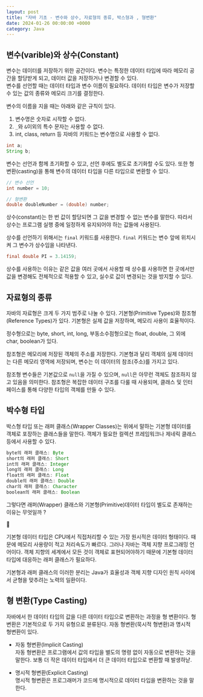 ```yaml
---
layout: post
title: "자바 기초 - 변수와 상수, 자료형의 종류, 박스형과 , 형변환"
date: 2024-01-26 00:00:00 +0000
category: Java
---
```


## 변수(varible)와 상수(Constant)

변수는 데이터를 저장하기 위한 공간이다. 변수는 특정한 데이터 타입에 따라 메모리 공간을 할당받게 되고, 데이터 값을 저장하거나 변경할 수 있다.  
변수를 선언할 때는 데이터 타입과 변수 이름이 필요하다. 데이터 타입은 변수가 저장할 수 있는 값의 종류와 메모리 크기를 결정한다.

변수의 이름을 지을 때는 아래와 같은 규칙이 있다.

1. 변수명은 숫자로 시작할 수 없다.
2. `_`와 `&`이외의 특수 문자는 사용할 수 없다.
3. int, class, return 등 자바의 키워드는 변수명으로 사용할 수 없다.

```java
int a;
String b;
```

변수는 선언과 함께 초기화할 수 있고, 선언 후에도 별도로 초기화할 수도 있다. 또한 형변환(casting)을 통해 변수의 데이터 타입을 다른 타입으로 변환할 수 있다.

```java
// 변수 선언
int number = 10;

// 형변환
double doubleNumber = (double) number;
```

상수(constant)는 한 번 값이 할당되면 그 값을 변경할 수 없는 변수를 말한다. 따라서 상수는 프로그램 실행 중에 일정하게 유지되어야 하는 값들에 사용된다.

상수를 선언하기 위해서는 `final` 키워드를 사용한다. `final` 키워드는 변수 앞에 위치시켜 그 변수가 상수임을 나타낸다.

```java
final double PI = 3.14159;
```

상수를 사용하는 이유는 같은 값을 여러 곳에서 사용할 때 상수를 사용하면 한 곳에서만 값을 변경해도 전체적으로 적용할 수 있고, 실수로 값이 변경되는 것을 방지할 수 있다.

## 자료형의 종류

자바의 자료형은 크게 두 가지 범주로 나눌 수 있다. 기본형(Primitive Types)와 참조형(Reference Types)가 있다. 기본형은 실제 값을 저장하며, 메모리 사용이 효율적이다.   

정수형으로는 byte, short, int, long, 부동소수점형으로는 float, double, 그 외에 char, boolean가 있다. 

참조형은 메모리에 저장된 객체의 주소를 저장한다. 기본형과 달리 객체의 실제 데이터는 다른 메모리 영역에 저장되며, 변수는 이 데이터의 참조(주소)를 가지고 있다.  

참조형 변수들은 기본값으로 `null`을 가질 수 있으며, `null`은 아무런 객체도 참조하지 않고 있음을 의미한다. 참조형은 복잡한 데이터 구조를 다룰 때 사용되며, 클래스 및 인터페이스를 통해 다양한 타입의 객체를 만들 수 있다.  

## 박수형 타입

박스형 타입 또는 래퍼 클래스(Wrapper Classes)는 위에서 말하는 기본형 데이터를 객체로 포장하는 클래스들을 말한다. 객체가 필요한 컬렉션 프레임워크나 제네릭 클래스 등에서 사용할 수 있다. 

```java
byte의 래퍼 클래스: Byte
short의 래퍼 클래스: Short
int의 래퍼 클래스: Integer
long의 래퍼 클래스: Long
float의 래퍼 클래스: Float
double의 래퍼 클래스: Double
char의 래퍼 클래스: Character
boolean의 래퍼 클래스: Boolean
```

그렇다면 래퍼(Wrapper) 클래스와 기본형(Primitive)데이터 타입이 별도로 존재하는 이유는 무엇일까 ?

<aside>
<span class="icon">🥕</span> 
<div class="content">
    <p>기본형 데이터 타입은 CPU에서 직접처리할 수 있는 가장 원시적은 데이터 형태이다. 때문에 메모리 사용량이 적고 처리속도가 빠르다. 그러나 자바는 객체 지향 프로그래밍 언어이다. 객체 지향의 세계에서 모든 것이 객체로 표현되어야하기 때문에 기본형 데이터 타입에 대응하는 래퍼 클래스가 필요하다.</p>
    <p>기본형과 래퍼 클래스의 이러한 분리는 Java가 효율성과 객체 지향 디자인 원칙 사이에서 균형을 맞추려는 노력의 일환이다.</p>
</div>
</aside>

## 형 변환(Type Casting)  

자바에서 한 데이터 타입의 값을 다른 데이터 타입으로 변환하는 과정을 형 변환이다. 형변환은 기본적으로 두 가지 유형으로 뷴류된다. 자동 형변환(묵시적 형변환)과 명시적 형변환이 있다. 

* 자동 형변환(Implicit Casting)  
자동 형변환은 프로그램에서 값의 타입을 별도의 명령 없이 자동으로 변환하는 것을 말한다. 보통 더 작은 데이터 타입에서 더 큰 데이터 타입으로 변환할 때 발생하낟. 

* 명시적 형변환(Explicit Casting)  
명시적 형변환은 프로그래머가 코드에 명시적으로 데이터 타입을 변환하는 것을 말한다.   

